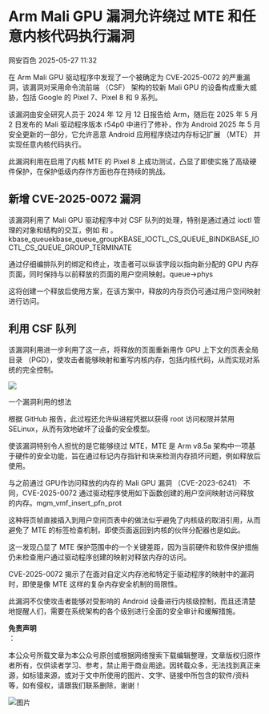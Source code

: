 #  Arm Mali GPU 漏洞允许绕过 MTE 和任意内核代码执行漏洞   
 网安百色   2025-05-27 11:32  
  
在 Arm Mali GPU 驱动程序中发现了一个被确定为 CVE-2025-0072 的严重漏洞，该漏洞对采用命令流前端 （CSF） 架构的较新 Mali GPU 的设备构成重大威胁，包括 Google 的 Pixel 7、Pixel 8 和 9 系列。  
  
该漏洞由安全研究人员于 2024 年 12 月 12 日报告给 Arm，随后在 2025 年 5 月 2 日发布的 Mali 驱动程序版本 r54p0 中进行了修补，作为 Android 2025 年 5 月安全更新的一部分，它允许恶意 Android 应用程序绕过内存标记扩展 （MTE） 并实现任意内核代码执行。  
  
此漏洞利用在启用了内核 MTE 的 Pixel 8 上成功测试，凸显了即使实施了高级硬件保护，在保护低级内存作方面也存在持续的挑战。  
## 新增 CVE-2025-0072 漏洞  
  
该漏洞利用了 Mali GPU 驱动程序中对 CSF 队列的处理，特别是通过通过 ioctl 管理的对象和结构的交互，例如 和 。kbase_queuekbase_queue_groupKBASE_IOCTL_CS_QUEUE_BINDKBASE_IOCTL_CS_QUEUE_GROUP_TERMINATE  
  
通过仔细编排队列的绑定和终止，攻击者可以纵该字段以指向新分配的 GPU 内存页面，同时保持与以前释放的页面的用户空间映射。queue->phys  
  
这将创建一个释放后使用方案，在该方案中，释放的内存页仍可通过用户空间映射进行访问。  
## 利用 CSF 队列  
  
该漏洞利用进一步利用了这一点，将释放的页面重新用作 GPU 上下文的页表全局目录 （PGD），使攻击者能够映射和重写内核内存，包括内核代码，从而实现对系统的完全控制。  
  
  
![](https://mmbiz.qpic.cn/mmbiz_png/1QIbxKfhZo6RCdcUP6h79lk8gl6oesdUlve3u7yT4lpZ32225wGGlbJYYPBvUmMB6qS3aKWhYSqqCk3aIuC2kQ/640?wx_fmt=png&from=appmsg "")  
  
  
一个漏洞利用的想法  
  
  
根据 GitHub 报告，此过程还允许纵进程凭据以获得 root 访问权限并禁用 SELinux，从而有效地破坏了设备的安全模型。  
  
使该漏洞特别令人担忧的是它能够绕过 MTE，MTE 是 Arm v8.5a 架构中一项基于硬件的安全功能，旨在通过标记内存指针和块来检测内存损坏问题，例如释放后使用。  
  
与之前通过 GPU作访问释放的内存的 Mali GPU 漏洞 （CVE-2023-6241） 不同，CVE-2025-0072 通过驱动程序使用如下函数创建的用户空间映射访问释放的内存。mgm_vmf_insert_pfn_prot  
  
这种将页帧直接插入到用户空间页表中的做法似乎避免了内核级的取消引用，从而避免了 MTE 的标签检查机制，即使页面返回到内核的伙伴分配器也是如此。  
  
这一发现凸显了 MTE 保护范围中的一个关键差距，因为当前硬件和软件保护措施仍未检查用户通过驱动程序创建的映射对释放内存的访问。  
  
CVE-2025-0072 揭示了在面对自定义内存池和特定于驱动程序的映射中的漏洞时，即使是像 MTE 这样的复杂内存安全机制的局限性。  
  
此漏洞不仅使攻击者能够对受影响的 Android 设备进行内核级控制，而且还清楚地提醒人们，需要在系统架构的各个级别进行全面的安全审计和缓解措施。  
  
**免责声明**  
：  
  
本公众号所载文章为本公众号原创或根据网络搜索下载编辑整理，文章版权归原作者所有，仅供读者学习、参考，禁止用于商业用途。因转载众多，无法找到真正来源，如标错来源，或对于文中所使用的图片、文字、链接中所包含的软件/资料等，如有侵权，请跟我们联系删除，谢谢！  
  
![图片](https://mmbiz.qpic.cn/mmbiz_jpg/1QIbxKfhZo5lNbibXUkeIxDGJmD2Md5vKicbNtIkdNvibicL87FjAOqGicuxcgBuRjjolLcGDOnfhMdykXibWuH6DV1g/640?wx_fmt=other&from=appmsg&wxfrom=5&wx_lazy=1&wx_co=1&tp=webp "")  
  
